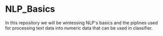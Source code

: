 # NLP_Basics

In this repository we will be wintessing NLP's basics and the piplines used for processing text data into numeric data that can be used in classifier. 
